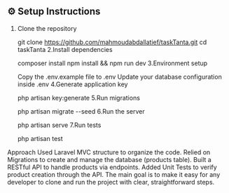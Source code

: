 

## ⚙️ Setup Instructions

   1. Clone the repository

       git clone https://github.com/mahmoudabdallatief/taskTanta.git
       cd taskTanta
   2.Install dependencies

       composer install
       npm install && npm run dev
   3.Environment setup

       Copy the .env.example file to .env
       Update your database configuration inside .env
   4.Generate application key

       php artisan key:generate
   5.Run migrations

       php artisan migrate --seed
   6.Run the server

       php artisan serve
   7.Run tests

       php artisan test
   
   Approach
   Used Laravel MVC structure to organize the code.
   Relied on Migrations to create and manage the database (products table).
   Built a RESTful API to handle products via endpoints.
   Added Unit Tests to verify product creation through the API.
   The main goal is to make it easy for any developer to clone and run the project with clear, straightforward steps.

       
       
